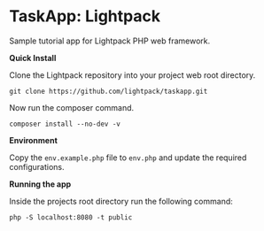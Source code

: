 # TaskApp: Lightpack

Sample tutorial app for Lightpack PHP web framework.

**Quick Install** 

Clone the Lightpack repository into your project web root directory.

`git clone https://github.com/lightpack/taskapp.git`

Now run the composer command.

`composer install --no-dev -v`

**Environment**

Copy the `env.example.php` file to `env.php` and update the required configurations.

**Running the app**

Inside the projects root directory run the following command:

`php -S localhost:8080 -t public`